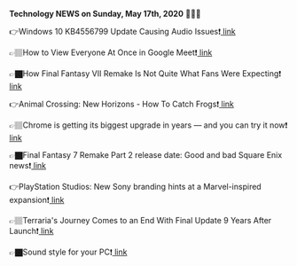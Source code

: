 <b>Technology NEWS on Sunday, May 17th, 2020</b> 📡📡📡 

👉Windows 10 KB4556799 Update Causing Audio Issues❗️<a href='https://techblock.club/?p=4809'> link</a>

👉🏽How to View Everyone At Once in Google Meet❗️<a href='https://techblock.club/?p=4811'> link</a>

👉🏿How Final Fantasy VII Remake Is Not Quite What Fans Were Expecting❗️<a href='https://techblock.club/?p=4813'> link</a>

👉Animal Crossing: New Horizons - How To Catch Frogs❗️<a href='https://techblock.club/?p=4815'> link</a>

👉🏽Chrome is getting its biggest upgrade in years — and you can try it now❗️<a href='https://techblock.club/?p=4817'> link</a>

👉🏿Final Fantasy 7 Remake Part 2 release date: Good and bad Square Enix news❗️<a href='https://techblock.club/?p=4819'> link</a>

👉PlayStation Studios: New Sony branding hints at a Marvel-inspired expansion❗️<a href='https://techblock.club/?p=4821'> link</a>

👉🏽Terraria's Journey Comes to an End With Final Update 9 Years After Launch❗️<a href='https://techblock.club/?p=4823'> link</a>

👉🏿Sound style for your PC❗️<a href='https://techblock.club/?p=4825'> link</a>


